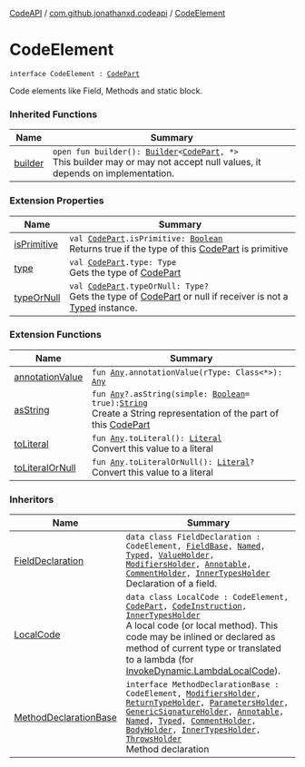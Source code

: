 [CodeAPI](../index.md) / [com.github.jonathanxd.codeapi](index.md) / [CodeElement](.)

# CodeElement

`interface CodeElement : `[`CodePart`](-code-part/index.md)

Code elements like Field, Methods and static block.

### Inherited Functions

| Name | Summary |
|---|---|
| [builder](-code-part/builder.md) | `open fun builder(): `[`Builder`](../com.github.jonathanxd.codeapi.builder/-builder/index.md)`<`[`CodePart`](-code-part/index.md)`, *>`<br>This builder may or may not accept null values, it depends on implementation. |

### Extension Properties

| Name | Summary |
|---|---|
| [isPrimitive](is-primitive.md) | `val `[`CodePart`](-code-part/index.md)`.isPrimitive: `[`Boolean`](https://kotlinlang.org/api/latest/jvm/stdlib/kotlin/-boolean/index.html)<br>Returns true if the type of this [CodePart](-code-part/index.md) is primitive |
| [type](type.md) | `val `[`CodePart`](-code-part/index.md)`.type: Type`<br>Gets the type of [CodePart](-code-part/index.md) |
| [typeOrNull](type-or-null.md) | `val `[`CodePart`](-code-part/index.md)`.typeOrNull: Type?`<br>Gets the type of [CodePart](-code-part/index.md) or null if receiver is not a [Typed](../com.github.jonathanxd.codeapi.base/-typed/index.md) instance. |

### Extension Functions

| Name | Summary |
|---|---|
| [annotationValue](../com.github.jonathanxd.codeapi.util.conversion/kotlin.-any/annotation-value.md) | `fun `[`Any`](https://kotlinlang.org/api/latest/jvm/stdlib/kotlin/-any/index.html)`.annotationValue(rType: Class<*>): `[`Any`](https://kotlinlang.org/api/latest/jvm/stdlib/kotlin/-any/index.html) |
| [asString](../com.github.jonathanxd.codeapi.util/kotlin.-any/as-string.md) | `fun `[`Any`](https://kotlinlang.org/api/latest/jvm/stdlib/kotlin/-any/index.html)`?.asString(simple: `[`Boolean`](https://kotlinlang.org/api/latest/jvm/stdlib/kotlin/-boolean/index.html)` = true): `[`String`](https://kotlinlang.org/api/latest/jvm/stdlib/kotlin/-string/index.html)<br>Create a String representation of the part of this [CodePart](-code-part/index.md) |
| [toLiteral](../com.github.jonathanxd.codeapi.util.conversion/kotlin.-any/to-literal.md) | `fun `[`Any`](https://kotlinlang.org/api/latest/jvm/stdlib/kotlin/-any/index.html)`.toLiteral(): `[`Literal`](../com.github.jonathanxd.codeapi.literal/-literal/index.md)<br>Convert this value to a literal |
| [toLiteralOrNull](../com.github.jonathanxd.codeapi.util.conversion/kotlin.-any/to-literal-or-null.md) | `fun `[`Any`](https://kotlinlang.org/api/latest/jvm/stdlib/kotlin/-any/index.html)`.toLiteralOrNull(): `[`Literal`](../com.github.jonathanxd.codeapi.literal/-literal/index.md)`?`<br>Convert this value to a literal |

### Inheritors

| Name | Summary |
|---|---|
| [FieldDeclaration](../com.github.jonathanxd.codeapi.base/-field-declaration/index.md) | `data class FieldDeclaration : CodeElement, `[`FieldBase`](../com.github.jonathanxd.codeapi.base/-field-base/index.md)`, `[`Named`](../com.github.jonathanxd.codeapi.base/-named/index.md)`, `[`Typed`](../com.github.jonathanxd.codeapi.base/-typed/index.md)`, `[`ValueHolder`](../com.github.jonathanxd.codeapi.base/-value-holder/index.md)`, `[`ModifiersHolder`](../com.github.jonathanxd.codeapi.base/-modifiers-holder/index.md)`, `[`Annotable`](../com.github.jonathanxd.codeapi.base/-annotable/index.md)`, `[`CommentHolder`](../com.github.jonathanxd.codeapi.base.comment/-comment-holder/index.md)`, `[`InnerTypesHolder`](../com.github.jonathanxd.codeapi.base/-inner-types-holder/index.md)<br>Declaration of a field. |
| [LocalCode](../com.github.jonathanxd.codeapi.base/-local-code/index.md) | `data class LocalCode : CodeElement, `[`CodePart`](-code-part/index.md)`, `[`CodeInstruction`](-code-instruction.md)`, `[`InnerTypesHolder`](../com.github.jonathanxd.codeapi.base/-inner-types-holder/index.md)<br>A local code (or local method). This code may be inlined or declared as method of current type or translated to a lambda (for [InvokeDynamic.LambdaLocalCode](../com.github.jonathanxd.codeapi.base/-invoke-dynamic/-lambda-local-code/index.md)). |
| [MethodDeclarationBase](../com.github.jonathanxd.codeapi.base/-method-declaration-base/index.md) | `interface MethodDeclarationBase : CodeElement, `[`ModifiersHolder`](../com.github.jonathanxd.codeapi.base/-modifiers-holder/index.md)`, `[`ReturnTypeHolder`](../com.github.jonathanxd.codeapi.base/-return-type-holder/index.md)`, `[`ParametersHolder`](../com.github.jonathanxd.codeapi.base/-parameters-holder/index.md)`, `[`GenericSignatureHolder`](../com.github.jonathanxd.codeapi.base/-generic-signature-holder/index.md)`, `[`Annotable`](../com.github.jonathanxd.codeapi.base/-annotable/index.md)`, `[`Named`](../com.github.jonathanxd.codeapi.base/-named/index.md)`, `[`Typed`](../com.github.jonathanxd.codeapi.base/-typed/index.md)`, `[`CommentHolder`](../com.github.jonathanxd.codeapi.base.comment/-comment-holder/index.md)`, `[`BodyHolder`](../com.github.jonathanxd.codeapi.base/-body-holder/index.md)`, `[`InnerTypesHolder`](../com.github.jonathanxd.codeapi.base/-inner-types-holder/index.md)`, `[`ThrowsHolder`](../com.github.jonathanxd.codeapi.base/-throws-holder/index.md)<br>Method declaration |
